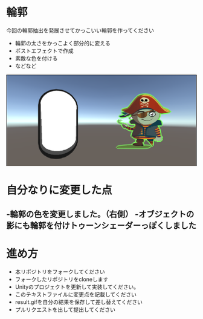 # 輪郭
今回の輪郭抽出を発展させてかっこいい輪郭を作ってください
* 輪郭の太さをかっこよく部分的に変える
* ポストエフェクトで作成
* 素敵な色を付ける
* などなど

![結果画像](result_after.png)

# 自分なりに変更した点

-輪郭の色を変更しました。（右側）
-オブジェクトの影にも輪郭を付けトゥーンシェーダーっぽくしました
-

# 進め方

- 本リポジトリをフォークしてください
- フォークしたリポジトリをcloneします
- Unityのプロジェクトを更新して実装してください。
- このテキストファイルに変更点を記載してください
- result.gifを自分の結果を保存して差し替えてください
- プルリクエストを出して提出してください
